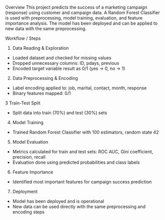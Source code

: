 Overview
This project predicts the success of a marketing campaign (response) using customer and campaign data. A Random Forest Classifier is used with preprocessing, model training, evaluation, and feature importance analysis. The model has been deployed and can be applied to new data with the same preprocessing.

Workflow / Steps

1. Data Reading & Exploration

- Loaded dataset and checked for missing values
- Dropped unnecessary columns: ID, pdays, previous
- Encoded target variable result as 0/1 (yes → 0, no → 1)

2. Data Preprocessing & Encoding

- Label encoding applied to: job, marital, contact, month, response
- Binary features mapped: 0/1

3 Train-Test Split

- Split data into train (70%) and test (30%) sets

4. Model Training

- Trained Random Forest Classifier with 100 estimators, random state 42

5. Model Evaluation

- Metrics calculated for train and test sets: ROC AUC, Gini coefficient, precision, recall
- Evaluation done using predicted probabilities and class labels

6. Feature Importance

- Identified most important features for campaign success prediction

7. Deployment

- Model has been deployed and is operational
- New data can be used directly with the same preprocessing and encoding steps
